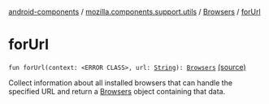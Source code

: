 [android-components](../../index.md) / [mozilla.components.support.utils](../index.md) / [Browsers](index.md) / [forUrl](./for-url.md)

# forUrl

`fun forUrl(context: <ERROR CLASS>, url: `[`String`](https://kotlinlang.org/api/latest/jvm/stdlib/kotlin/-string/index.html)`): `[`Browsers`](index.md) [(source)](https://github.com/mozilla-mobile/android-components/blob/master/components/support/utils/src/main/java/mozilla/components/support/utils/Browsers.kt#L294)

Collect information about all installed browsers that can handle the specified URL and return a [Browsers](index.md)
object containing that data.

